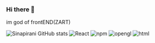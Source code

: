 ### Hi there 👋
im god of frontEND(ZART)
<!--
**sinapirani/sinapirani** is a ✨ _special_ ✨ repository because its `README.md` (this file) appears on your GitHub profile.

Here are some ideas to get you started:

- 🔭 I’m currently working on ... my home
- 🌱 I’m currently learning ... Fluuter
- 👯 I’m looking to collaborate on ...
- 🤔 I’m looking for help with ...
- 💬 Ask me about ... Every thing
- 📫 How to reach me: ...
- 😄 Pronouns: ...
- ⚡ Fun fact: ...
-->

![Sinapirani GitHub stats](https://github-readme-stats.vercel.app/api?username=sinapirani&show_icons=true&theme=radical)
![React](	https://img.shields.io/badge/React-20232A?style=for-the-badge&logo=react&logoColor=61DAFB)
![npm](	https://img.shields.io/badge/npm-CB3837?style=for-the-badge&logo=npm&logoColor=white)
![opengl](	https://img.shields.io/badge/OpenGL-FFFFFF?style=for-the-badge&logo=opengl)
![html](https://img.shields.io/badge/HTML5-E34F26?style=for-the-badge&logo=html5&logoColor=white)
